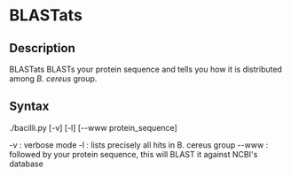 BLASTats
========

Description
-----------

BLASTats BLASTs your protein sequence and tells you how it is distributed among <i>B. cereus</i> group.


Syntax
------

./bacilli.py [-v] [-l] [--www protein_sequence]

-v : verbose mode
-l : lists precisely all hits in B. cereus group
--www : followed by your protein sequence, this will BLAST it against NCBI's database